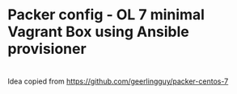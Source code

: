 # Packer config - OL 7 minimal Vagrant Box using Ansible provisioner
#
Idea copied from https://github.com/geerlingguy/packer-centos-7
